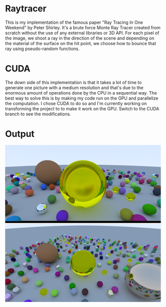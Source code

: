 # Raytracer

This is my implementation of the famous paper "Ray Tracing In One Weekend" by Peter Shirley. It's a brute force Monte Ray Tracer created from scratch without the use of any external libraries or 3D API. For each pixel of the image, we shoot a ray in the direction of the scene and depending on the material of the surface on the hit point, we choose how to bounce that ray using pseudo-random functions.

# CUDA
The down side of this implementation is that it takes a lot of time to generate one picture with a medium resolution and that's due to the enormous amount of operations done by the CPU in a sequential way. The best way to solve this is by making my code run on the GPU and parallelize the computation. I chose CUDA to do so and I'm currently working on transforming the project to to make it work on the GPU. Switch to the CUDA branch to see the modifications.

# Output
![](ReadmeImages/image1.png "Output 1")
![](ReadmeImages/image2.png "Output 2")